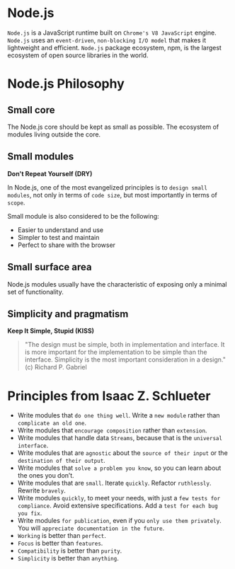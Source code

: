 # Node.js

`Node.js` is a JavaScript runtime built on `Chrome's V8 JavaScript` engine. 
`Node.js` uses an `event-driven`, `non-blocking I/O model` that makes it lightweight and efficient. 
`Node.js` package ecosystem, npm, is the largest ecosystem of open source libraries in the world.

# Node.js Philosophy

## Small core

The Node.js core should be kept as small as possible.
The ecosystem of modules living outside the core.

## Small modules

**Don't Repeat Yourself (DRY)**

In Node.js, one of the most evangelized principles is to `design small modules`, not only in terms of `code size`, but most importantly in terms of `scope`. 

Small module is also considered to be the following:
 
 - Easier to understand and use
 - Simpler to test and maintain
 - Perfect to share with the browser

## Small surface area

Node.js modules usually have the characteristic of exposing only a minimal set of functionality.

## Simplicity and pragmatism

**Keep It Simple, Stupid (KISS)**

> "The design must be simple, both in implementation and interface. 
> It is more important for the implementation to be simple than the interface. 
> Simplicity is the most important consideration in a design." 
> (c) Richard P. Gabriel
     
# Principles from Isaac Z. Schlueter     
     
 - Write modules that `do one thing well`. Write a `new module` rather than `complicate an old one`.
 - Write modules that `encourage composition` rather than `extension`.
 - Write modules that handle data `Streams`, because that is the `universal interface`.
 - Write modules that are `agnostic` about the `source of their input` or the `destination of their output`.
 - Write modules that `solve a problem you know`, so you can learn about the ones you don’t.
 - Write modules that are `small`. Iterate `quickly`. Refactor `ruthlessly`. Rewrite `bravely`.
 - Write modules `quickly`, to meet your needs, with just a `few tests for compliance`. Avoid extensive specifications. Add a `test for each bug you fix`.
 - Write modules `for publication`, even if you `only use them privately`. You will `appreciate documentation in the future`.
 - `Working` is better than `perfect`.
 - `Focus` is better than `features`.
 - `Compatibility` is better than `purity`.
 - `Simplicity` is better than `anything`.
